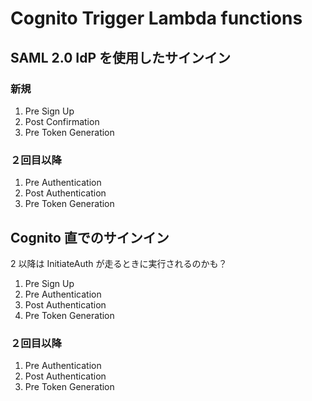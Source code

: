 # Cognito Trigger Lambda functions

## SAML 2.0 IdP を使用したサインイン

### 新規

1. Pre Sign Up
2. Post Confirmation
3. Pre Token Generation

### ２回目以降

1. Pre Authentication
2. Post Authentication
3. Pre Token Generation

## Cognito 直でのサインイン

2 以降は InitiateAuth が走るときに実行されるのかも？

1. Pre Sign Up
2. Pre Authentication
3. Post Authentication
4. Pre Token Generation

### ２回目以降

1. Pre Authentication
2. Post Authentication
3. Pre Token Generation
